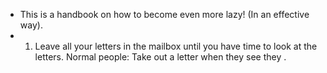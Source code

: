- This is a handbook on how to become even more lazy! (In an effective way).
- 1. Leave all your letters in the mailbox until you have time to look at the letters.
  Normal people: Take out a letter when they see they .